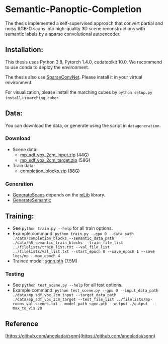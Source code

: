 # Semantic-Panoptic-Completion

The thesis implemented a self-supervised approach that convert partial and noisy RGB-D scans into high-quality 3D scene reconstructions with semantic labels by a sparse convolutional autoencoder.

## Installation:  
This thesis uses Python 3.8, Pytorch 1.4.0, cudatoolkit 10.0. We recommend to use conda to deploy the environment.

The thesis also use [SparseConvNet](https://github.com/facebookresearch/SparseConvNet). Please install it in your virtual environment.

For visualization, please install the marching cubes by `python setup.py install` in `marching_cubes`.

## Data:
You can download the data, or generate using the script in `datageneration`.
### Download
* Scene data: 
  - [mp_sdf_vox_2cm_input.zip](http://kaldir.vc.in.tum.de/adai/SGNN/mp_sdf_vox_2cm_input.zip) (44G)
  - [mp_sdf_vox_2cm_target.zip](http://kaldir.vc.in.tum.de/adai/SGNN/mp_sdf_vox_2cm_target.zip) (58G)
* Train data:
  - [completion_blocks.zip](http://kaldir.vc.in.tum.de/adai/SGNN/completion_blocks.zip) (88G)
### Generation
* [GenerateScans](datagen/GenerateScans) depends on the [mLib](https://github.com/niessner/mLib) library.
* [GenerateSemantic](datagen/GenerateSemantic)
## Training:  
* See `python train.py --help` for all train options. 
* Example command: `python train.py --gpu 0 --data_path ./data/completion_blocks --semantic_data_path ./data/h5_semantic_train_blocks --train_file_list ../filelists/train_list.txt --val_file_list ../filelists/val_list.txt --start_epoch 0 --save_epoch 1 --save logs/mp --max_epoch 4`
* Trained model: [sgnn.pth](http://kaldir.vc.in.tum.de/adai/SGNN/sgnn.pth) (7.5M)

### Testing
* See `python test_scene.py --help` for all test options. 
* Example command: `python test_scene.py --gpu 0 --input_data_path ./data/mp_sdf_vox_2cm_input --target_data_path ./data/mp_sdf_vox_2cm_target --test_file_list ../filelists/mp-rooms_val-scenes.txt --model_path sgnn.pth --output ./output  --max_to_vis 20`


## Reference
[https://github.com/angeladai/sgnn](https://github.com/angeladai/sgnn)

